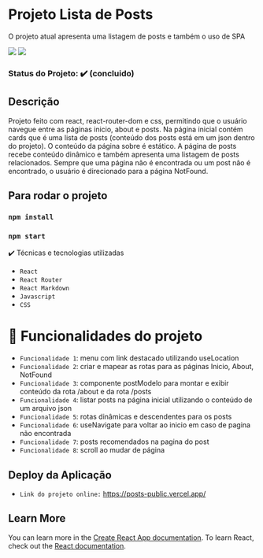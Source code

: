 # Projeto Lista de Posts
O projeto atual apresenta uma listagem de posts e também o uso de SPA

<img src="https://img.shields.io/static/v1?label=react&message=framework&color=blue&style=for-the-badge&logo=REACT"/>
<img src="https://img.shields.io/static/v1?label=Vercel&message=deploy&color=blue&style=for-the-badge&logo=VERCEL"/>

### Status do Projeto: ✔️ (concluido)

## Descrição
Projeto feito com react, react-router-dom e css, permitindo que o usuário navegue entre as páginas inicio, about e posts. Na página inicial contém cards que é uma lista de posts (conteúdo dos posts está em um json dentro do projeto). O conteúdo da página sobre é estático. A página de posts recebe conteúdo dinâmico e também apresenta uma listagem de posts relacionados. Sempre que uma página não é encontrada ou um post não é encontrado, o usuário é direcionado para a página NotFound.

## Para rodar o projeto
### `npm install`
### `npm start`

✔️ Técnicas e tecnologias utilizadas
- ``React``
- ``React Router``
- ``React Markdown`` 
- ``Javascript``
- ``CSS``


# :hammer: Funcionalidades do projeto

- `Funcionalidade 1`: menu com link destacado utilizando useLocation
- `Funcionalidade 2`: criar e mapear as rotas para as páginas Inicio, About, NotFound
- `Funcionalidade 3`: componente postModelo para montar e exibir conteúdo da rota /about e da rota /posts
- `Funcionalidade 4`: listar posts na página inicial utilizando o conteúdo de um arquivo json
- `Funcionalidade 5`: rotas dinâmicas e descendentes para os posts
- `Funcionalidade 6`: useNavigate para voltar ao inicio em caso de pagina não encontrada
- `Funcionalidade 7`: posts recomendados na pagina do post
- `Funcionalidade 8`: scroll ao mudar de página

## Deploy da Aplicação
- ``Link do projeto online:`` https://posts-public.vercel.app/

 
## Learn More

You can learn more in the [Create React App documentation](https://facebook.github.io/create-react-app/docs/getting-started).
To learn React, check out the [React documentation](https://reactjs.org/).

